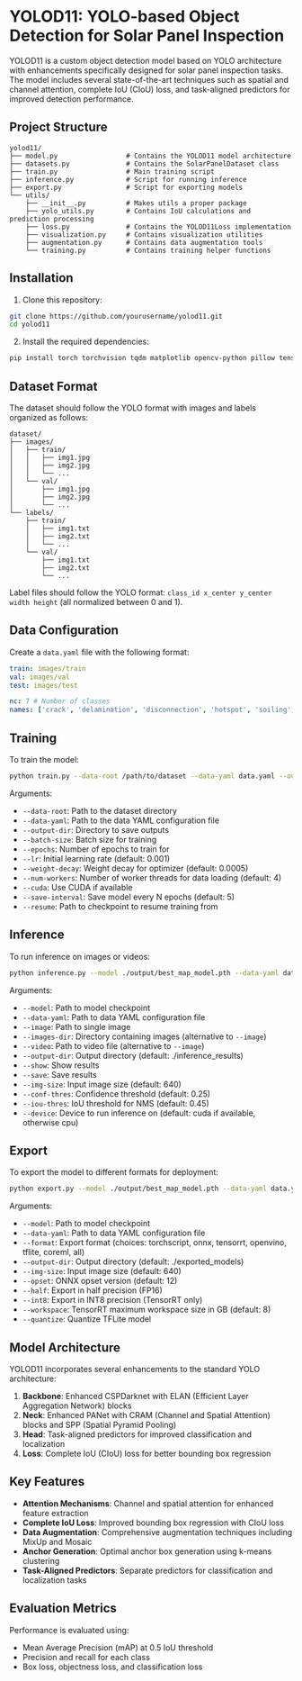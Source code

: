 # YOLOD11: YOLO-based Object Detection for Solar Panel Inspection

YOLOD11 is a custom object detection model based on YOLO architecture with enhancements specifically designed for solar panel inspection tasks. The model includes several state-of-the-art techniques such as spatial and channel attention, complete IoU (CIoU) loss, and task-aligned predictors for improved detection performance.

## Project Structure

```
yolod11/
├── model.py                 # Contains the YOLOD11 model architecture
├── datasets.py              # Contains the SolarPanelDataset class
├── train.py                 # Main training script
├── inference.py             # Script for running inference
├── export.py                # Script for exporting models
└── utils/
    ├── __init__.py          # Makes utils a proper package
    ├── yolo_utils.py        # Contains IoU calculations and prediction processing
    ├── loss.py              # Contains the YOLOD11Loss implementation
    ├── visualization.py     # Contains visualization utilities
    ├── augmentation.py      # Contains data augmentation tools
    └── training.py          # Contains training helper functions
```

## Installation

1. Clone this repository:

```bash
git clone https://github.com/yourusername/yolod11.git
cd yolod11
```

2. Install the required dependencies:

```bash
pip install torch torchvision tqdm matplotlib opencv-python pillow tensorboard pyyaml
```

## Dataset Format

The dataset should follow the YOLO format with images and labels organized as follows:

```
dataset/
├── images/
│   ├── train/
│   │   ├── img1.jpg
│   │   ├── img2.jpg
│   │   └── ...
│   └── val/
│       ├── img1.jpg
│       ├── img2.jpg
│       └── ...
└── labels/
    ├── train/
    │   ├── img1.txt
    │   ├── img2.txt
    │   └── ...
    └── val/
        ├── img1.txt
        ├── img2.txt
        └── ...
```

Label files should follow the YOLO format: `class_id x_center y_center width height` (all normalized between 0 and 1).

## Data Configuration

Create a `data.yaml` file with the following format:

```yaml
train: images/train
val: images/val
test: images/test

nc: 7 # Number of classes
names: ['crack', 'delamination', 'disconnection', 'hotspot', 'soiling', 'corrosion', 'cell_defect'] # Class names
```

## Training

To train the model:

```bash
python train.py --data-root /path/to/dataset --data-yaml data.yaml --output-dir ./output --batch-size 16 --epochs 100 --cuda
```

Arguments:

- `--data-root`: Path to the dataset directory
- `--data-yaml`: Path to the data YAML configuration file
- `--output-dir`: Directory to save outputs
- `--batch-size`: Batch size for training
- `--epochs`: Number of epochs to train for
- `--lr`: Initial learning rate (default: 0.001)
- `--weight-decay`: Weight decay for optimizer (default: 0.0005)
- `--num-workers`: Number of worker threads for data loading (default: 4)
- `--cuda`: Use CUDA if available
- `--save-interval`: Save model every N epochs (default: 5)
- `--resume`: Path to checkpoint to resume training from

## Inference

To run inference on images or videos:

```bash
python inference.py --model ./output/best_map_model.pth --data-yaml data.yaml --image /path/to/image.jpg --show --save
```

Arguments:

- `--model`: Path to model checkpoint
- `--data-yaml`: Path to data YAML configuration file
- `--image`: Path to single image
- `--images-dir`: Directory containing images (alternative to `--image`)
- `--video`: Path to video file (alternative to `--image`)
- `--output-dir`: Output directory (default: ./inference_results)
- `--show`: Show results
- `--save`: Save results
- `--img-size`: Input image size (default: 640)
- `--conf-thres`: Confidence threshold (default: 0.25)
- `--iou-thres`: IoU threshold for NMS (default: 0.45)
- `--device`: Device to run inference on (default: cuda if available, otherwise cpu)

## Export

To export the model to different formats for deployment:

```bash
python export.py --model ./output/best_map_model.pth --data-yaml data.yaml --format onnx --output-dir ./exported_models
```

Arguments:

- `--model`: Path to model checkpoint
- `--data-yaml`: Path to data YAML configuration file
- `--format`: Export format (choices: torchscript, onnx, tensorrt, openvino, tflite, coreml, all)
- `--output-dir`: Output directory (default: ./exported_models)
- `--img-size`: Input image size (default: 640)
- `--opset`: ONNX opset version (default: 12)
- `--half`: Export in half precision (FP16)
- `--int8`: Export in INT8 precision (TensorRT only)
- `--workspace`: TensorRT maximum workspace size in GB (default: 8)
- `--quantize`: Quantize TFLite model

## Model Architecture

YOLOD11 incorporates several enhancements to the standard YOLO architecture:

1. **Backbone**: Enhanced CSPDarknet with ELAN (Efficient Layer Aggregation Network) blocks
2. **Neck**: Enhanced PANet with CRAM (Channel and Spatial Attention) blocks and SPP (Spatial Pyramid Pooling)
3. **Head**: Task-aligned predictors for improved classification and localization
4. **Loss**: Complete IoU (CIoU) loss for better bounding box regression

## Key Features

- **Attention Mechanisms**: Channel and spatial attention for enhanced feature extraction
- **Complete IoU Loss**: Improved bounding box regression with CIoU loss
- **Data Augmentation**: Comprehensive augmentation techniques including MixUp and Mosaic
- **Anchor Generation**: Optimal anchor box generation using k-means clustering
- **Task-Aligned Predictors**: Separate predictors for classification and localization tasks

## Evaluation Metrics

Performance is evaluated using:

- Mean Average Precision (mAP) at 0.5 IoU threshold
- Precision and recall for each class
- Box loss, objectness loss, and classification loss